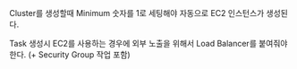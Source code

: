Cluster를 생성할때 Minimum 숫자를 1로 세팅해야 자동으로 EC2 인스턴스가 생성된다.

Task 생성시 EC2를 사용하는 경우에 외부 노출을 위해서 Load Balancer를 붙여줘야 한다. (+ Security Group 작업 포함)